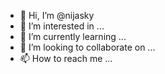 - 👋 Hi, I’m @nijasky
- 👀 I’m interested in ...
- 🌱 I’m currently learning ...
- 💞️ I’m looking to collaborate on ...
- 📫 How to reach me ...

<!---
nijasky/nijasky is a ✨ special ✨ repository because its `README.md` (this file) appears on your GitHub profile.
You can click the Preview link to take a look at your changes.
--->
